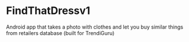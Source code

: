 # FindThatDressv1

Android app that takes a photo with clothes and let you buy similar things from retailers database (built for TrendiGuru)
